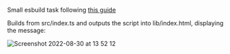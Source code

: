 Small esbuild task following [this guide](https://12ft.io/proxy?q=http://medium.com/geekculture/build-a-library-with-esbuild-23235712f3c)

Builds from src/index.ts and outputs the script into lib/index.html, displaying the message:

![Screenshot 2022-08-30 at 13 52 12](https://user-images.githubusercontent.com/104009770/187441383-83fb14db-7868-48e9-b6b3-20806b1714cf.png)
